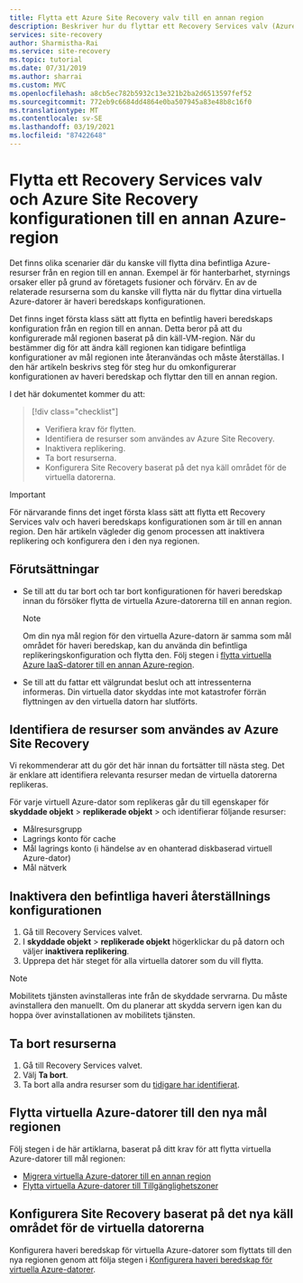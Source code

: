 ```yaml
---
title: Flytta ett Azure Site Recovery valv till en annan region
description: Beskriver hur du flyttar ett Recovery Services valv (Azure Site Recovery) till en annan Azure-region
services: site-recovery
author: Sharmistha-Rai
ms.service: site-recovery
ms.topic: tutorial
ms.date: 07/31/2019
ms.author: sharrai
ms.custom: MVC
ms.openlocfilehash: a8cb5ec782b5932c13e321b2ba2d6513597fef52
ms.sourcegitcommit: 772eb9c6684dd4864e0ba507945a83e48b8c16f0
ms.translationtype: MT
ms.contentlocale: sv-SE
ms.lasthandoff: 03/19/2021
ms.locfileid: "87422648"
---
```

# <a name="move-a-recovery-services-vault-and-azure-site-recovery-configuration-to-another-azure-region"></a>Flytta ett Recovery Services valv och Azure Site Recovery konfigurationen till en annan Azure-region

Det finns olika scenarier där du kanske vill flytta dina befintliga Azure-resurser från en region till en annan. Exempel är för hanterbarhet, styrnings orsaker eller på grund av företagets fusioner och förvärv. En av de relaterade resurserna som du kanske vill flytta när du flyttar dina virtuella Azure-datorer är haveri beredskaps konfigurationen. 

Det finns inget första klass sätt att flytta en befintlig haveri beredskaps konfiguration från en region till en annan. Detta beror på att du konfigurerade mål regionen baserat på din käll-VM-region. När du bestämmer dig för att ändra käll regionen kan tidigare befintliga konfigurationer av mål regionen inte återanvändas och måste återställas. I den här artikeln beskrivs steg för steg hur du omkonfigurerar konfigurationen av haveri beredskap och flyttar den till en annan region.

I det här dokumentet kommer du att:

> [!div class="checklist"]
> * Verifiera krav för flytten.
> * Identifiera de resurser som användes av Azure Site Recovery.
> * Inaktivera replikering.
> * Ta bort resurserna.
> * Konfigurera Site Recovery baserat på det nya käll området för de virtuella datorerna.

> [!IMPORTANT]
> För närvarande finns det inget första klass sätt att flytta ett Recovery Services valv och haveri beredskaps konfigurationen som är till en annan region. Den här artikeln vägleder dig genom processen att inaktivera replikering och konfigurera den i den nya regionen.

## <a name="prerequisites"></a>Förutsättningar

- Se till att du tar bort och tar bort konfigurationen för haveri beredskap innan du försöker flytta de virtuella Azure-datorerna till en annan region. 

  > [!NOTE]
  > Om din nya mål region för den virtuella Azure-datorn är samma som mål området för haveri beredskap, kan du använda din befintliga replikeringskonfiguration och flytta den. Följ stegen i [flytta virtuella Azure IaaS-datorer till en annan Azure-region](azure-to-azure-tutorial-migrate.md).

- Se till att du fattar ett välgrundat beslut och att intressenterna informeras. Din virtuella dator skyddas inte mot katastrofer förrän flyttningen av den virtuella datorn har slutförts.

## <a name="identify-the-resources-that-were-used-by-azure-site-recovery"></a>Identifiera de resurser som användes av Azure Site Recovery
Vi rekommenderar att du gör det här innan du fortsätter till nästa steg. Det är enklare att identifiera relevanta resurser medan de virtuella datorerna replikeras.

För varje virtuell Azure-dator som replikeras går du till egenskaper för **skyddade objekt**  >  **replikerade objekt**  >   och identifierar följande resurser:

- Målresursgrupp
- Lagrings konto för cache
- Mål lagrings konto (i händelse av en ohanterad diskbaserad virtuell Azure-dator) 
- Mål nätverk


## <a name="disable-the-existing-disaster-recovery-configuration"></a>Inaktivera den befintliga haveri återställnings konfigurationen

1. Gå till Recovery Services valvet.
2. I **skyddade objekt**  >  **replikerade objekt** högerklickar du på datorn och väljer **inaktivera replikering**.
3. Upprepa det här steget för alla virtuella datorer som du vill flytta.

> [!NOTE]
> Mobilitets tjänsten avinstalleras inte från de skyddade servrarna. Du måste avinstallera den manuellt. Om du planerar att skydda servern igen kan du hoppa över avinstallationen av mobilitets tjänsten.

## <a name="delete-the-resources"></a>Ta bort resurserna

1. Gå till Recovery Services valvet.
2. Välj **Ta bort**.
3. Ta bort alla andra resurser som du [tidigare har identifierat](#identify-the-resources-that-were-used-by-azure-site-recovery).
 
## <a name="move-azure-vms-to-the-new-target-region"></a>Flytta virtuella Azure-datorer till den nya mål regionen

Följ stegen i de här artiklarna, baserat på ditt krav för att flytta virtuella Azure-datorer till mål regionen:

- [Migrera virtuella Azure-datorer till en annan region](azure-to-azure-tutorial-migrate.md)
- [Flytta virtuella Azure-datorer till Tillgänglighetszoner](move-azure-VMs-AVset-Azone.md)

## <a name="set-up-site-recovery-based-on-the-new-source-region-for-the-vms"></a>Konfigurera Site Recovery baserat på det nya käll området för de virtuella datorerna

Konfigurera haveri beredskap för virtuella Azure-datorer som flyttats till den nya regionen genom att följa stegen i [Konfigurera haveri beredskap för virtuella Azure-datorer](azure-to-azure-tutorial-enable-replication.md).
